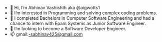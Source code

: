 - 👋 Hi, I’m Abhinav Vashishth aka @aigwotts1
- 👀 I’m interested in Programming and solving complex coding problems.
- 🌱 I completed Bachelors in Computer Software Engineering and had a chance to intern with Epam Systems as Junior Software Engineer.
- 💞️ I’m looking to become a Software Developer Engineer.
- 📫 gmail:-sabhinav425@gmail.com

<!---
aigwotts1/aigwotts1 is a ✨ special ✨ repository because its `README.md` (this file) appears on your GitHub profile.
You can click the Preview link to take a look at your changes.
--->
